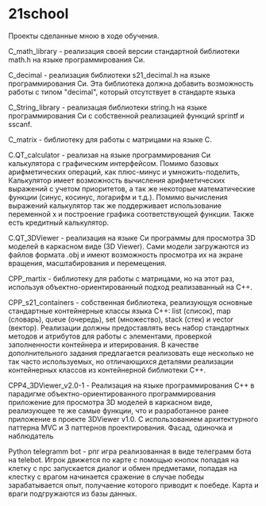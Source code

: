 # 21school
Проекты сделанные мною в ходе обучения.

C_math_library -  реализация своей версии стандартной библиотеки math.h на языке программирования Си.

C_decimal - реализация библиотеки s21_decimal.h на языке программирования Си. 
Эта библиотека должна добавить возможность работы с типом "decimal", который отсутствует в стандарте языка

C_String_library -  реализацая библиотеки string.h на языке программирования Си с собственной реализацией функций sprintf и sscanf.

C_matrix - библиотеку для работы с матрицами на языке С.

C.QT_calculator - реализая на языке программирования Си калькулятора с графическим интерфейсом. Помимо базовых арифметических операций, как плюс-минус и умножить-поделить, 
Калькулятор имеет возможность вычисления арифметических выражений с учетом приоритетов, а так же некоторые математические функции
(синус, косинус, логарифм и т.д.). Помимо вычисления выражений калькулятор так же поддерживает использование переменной x и построение графика 
соответствующей функции. Также есть кредитный калькулятор.

C.QT_3DViewer - реализация на языке Си программы для просмотра 3D моделей в каркасном виде (3D Viewer). 
Сами модели загружаются из файлов формата .obj и имеют возможность просмотра их на экране вращения, масштабирования и перемещения.

CPP_martix -  библиотеку для работы с матрицами, но на этот раз, используя объектно-ориентированный подход реализаванный на С++.

CPP_s21_containers - собственная библиотека, реализующуя основные стандартные контейнерные классы языка С++: list (список), map (словарь), queue (очередь), set (множество), stack (стек) и vector (вектор). Реализации должны предоставлять весь набор стандартных методов и атрибутов для работы с элементами, проверкой заполненности контейнера и итерирования. В качестве дополнительного задания предлагается реализовать еще несколько не так часто используемых, но отличающихся деталями реализации контейнерных классов из контейнерной библиотеки C++.

CPP4_3DViewer_v2.0-1 - Реализация на языке программирования С++ в парадигме объектно-ориентированного программирования приложение для просмотра 3D моделей в каркасном виде, реализующее те же самые функции, что и разработанное ранее приложение в проекте 3DViewer v1.0. С использованием архитектурного паттерна MVC и 3 паттернов проектирования. Фасад, одиночка и наблюдатель


Python telegramm bot - рпг игра реализованная в виде телеграмм бота на telebot. Игрок движется по карте с помощью кнопок попадая на клетку с npc запускается диалог и обмен предметами, попадая на клестку с врагом начинается сражение в случае победы зарабатывается опыт, получаение которого приводит к поебеде. Карта и враги подгружаются из базы данных.
